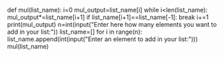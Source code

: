 
def mul(list_name):
    i=0
    mul_output=list_name[i]
    while i<len(list_name):
        mul_output*=list_name[i+1]
        if list_name[i+1]==list_name[-1]:
            break
        i+=1
    print(mul_output)
n=int(input("Enter here how many elements you want to add in your list:"))
list_name=[]
for i  in range(n):
    list_name.append(int(input("Enter an element to add in your list:")))
mul(list_name)

